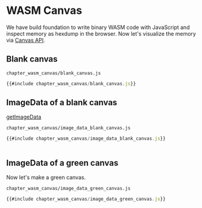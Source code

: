 # WASM Canvas

We have build foundation to write binary WASM code with JavaScript and inspect memory as hexdump in the browser. Now let's visualize the memory via [Canvas API](https://developer.mozilla.org/en-US/docs/Web/API/Canvas_API).

<script src="chapter_wasm_binary/hexdump.js"></script>
## Blank canvas

`chapter_wasm_canvas/blank_canvas.js`
```javascript
{{#include chapter_wasm_canvas/blank_canvas.js}}
```
<canvas id="blank_canvas"></canvas>
<script src="chapter_wasm_canvas/blank_canvas.js"></script>

## ImageData of a blank canvas

[getImageData](https://developer.mozilla.org/en-US/docs/Web/API/CanvasRenderingContext2D/getImageData)

`chapter_wasm_canvas/image_data_blank_canvas.js`
```javascript
{{#include chapter_wasm_canvas/image_data_blank_canvas.js}}
```
<canvas id="image_data_blank_canvas"></canvas>
<pre id="image_data_blank_canvas_data"></pre>
<script src="chapter_wasm_canvas/image_data_blank_canvas.js"></script>

## ImageData of a green canvas

Now let's make a green canvas.

`chapter_wasm_canvas/image_data_green_canvas.js`
```javascript
{{#include chapter_wasm_canvas/image_data_green_canvas.js}}
```
<canvas id="image_data_green_canvas"></canvas>
<pre id="image_data_green_canvas_data"></pre>
<script src="chapter_wasm_canvas/image_data_green_canvas.js"></script>

